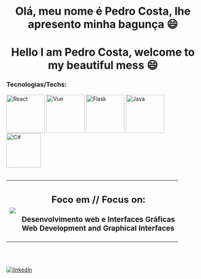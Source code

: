 <div align="center">
  <h1>Olá, meu nome é Pedro Costa, lhe apresento minha bagunça 😄</h1>
  <h1>Hello I am Pedro Costa, welcome to my beautiful mess 😄</h1>
</div>

### Tecnologias/Techs:
<div style="display: inline-block">
  <img align="center" alt="React" width="100" src="https://img.shields.io/badge/React-%2320232a.svg?logo=react&logoColor=%2361DAFB"/>
  <img align="center" alt="Vue" width="100" src="https://img.shields.io/badge/Vue.js-4FC08D?logo=vuedotjs&logoColor=fff"/>
  <img align="center" alt="Flask" width="100" src="https://img.shields.io/badge/Flask-000?logo=flask&logoColor=fff"/>
  <img align="center" alt="Java" width="100" src="https://img.shields.io/badge/Java-%23ED8B00.svg?logo=openjdk&logoColor=white"/>
  <img align="center" alt="C#" width="90" src="https://custom-icon-badges.demolab.com/badge/C%23-%23239120.svg?logo=cshrp&logoColor=white"/>  
</div>

<br/>
<br/>

<table border="0">
  <tr>
    <td>
      <img src="https://github-readme-stats.vercel.app/api/top-langs/?username=dev-pedr0&layout=compact&bg_color=000000&text_color=ffffff" />
    </td>
    <td>
      <h2 align="center">Foco em // Focus on:</h2>
      <h3>Desenvolvimento web e Interfaces Gráficas <br/> Web Development and Graphical Interfaces</h3>
    </td>
  </tr>
</table>

<br/>
<br/>

[![linkedln](https://img.shields.io/badge/LinkedIn-0077B5?style=for-the-badge&logo=linkedin&logoColor=white)](https://www.linkedin.com/in/pedro-conceicao1/)

